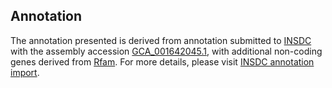 

Annotation
----------

The annotation presented is derived from annotation submitted to
[INSDC](http://www.insdc.org) with the assembly accession
[GCA\_001642045.1](http://www.ebi.ac.uk/ena/data/view/GCA_001642045.1),
with additional non-coding genes derived from
[Rfam](http://rfam.xfam.org/). For more details, please visit [INSDC
annotation
import](http://ensemblgenomes.org/info/data/insdc_annotation).
